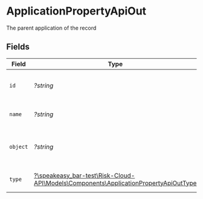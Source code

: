 # ApplicationPropertyApiOut

The parent application of the record


## Fields

| Field                                                                                                                                       | Type                                                                                                                                        | Required                                                                                                                                    | Description                                                                                                                                 | Example                                                                                                                                     |
| ------------------------------------------------------------------------------------------------------------------------------------------- | ------------------------------------------------------------------------------------------------------------------------------------------- | ------------------------------------------------------------------------------------------------------------------------------------------- | ------------------------------------------------------------------------------------------------------------------------------------------- | ------------------------------------------------------------------------------------------------------------------------------------------- |
| `id`                                                                                                                                        | *?string*                                                                                                                                   | :heavy_minus_sign:                                                                                                                          | The unique ID of this Risk Cloud resource                                                                                                   | a1b2c3d4                                                                                                                                    |
| `name`                                                                                                                                      | *?string*                                                                                                                                   | :heavy_minus_sign:                                                                                                                          | The name of the application                                                                                                                 | Cyber Risk Management Application                                                                                                           |
| `object`                                                                                                                                    | *?string*                                                                                                                                   | :heavy_minus_sign:                                                                                                                          | Identifies the type of object this data represents                                                                                          | application                                                                                                                                 |
| `type`                                                                                                                                      | [?\speakeasy_bar-test\Risk-Cloud-API\Models\Components\ApplicationPropertyApiOutType](../../models/shared/ApplicationPropertyApiOutType.md) | :heavy_minus_sign:                                                                                                                          | The type of Risk Cloud application                                                                                                          | CONTROLS_COMPLIANCE                                                                                                                         |